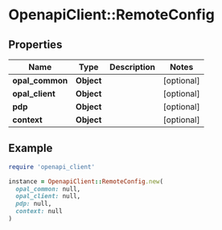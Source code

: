 # OpenapiClient::RemoteConfig

## Properties

| Name | Type | Description | Notes |
| ---- | ---- | ----------- | ----- |
| **opal_common** | **Object** |  | [optional] |
| **opal_client** | **Object** |  | [optional] |
| **pdp** | **Object** |  | [optional] |
| **context** | **Object** |  | [optional] |

## Example

```ruby
require 'openapi_client'

instance = OpenapiClient::RemoteConfig.new(
  opal_common: null,
  opal_client: null,
  pdp: null,
  context: null
)
```

